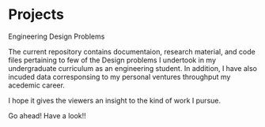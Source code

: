 Projects
========

Engineering Design Problems


The current repository contains documentaion, research material, and code files pertaining to few of the Design problems I undertook in my undergraduate curriculum as an engineering student. In addition, I have also incuded data corresponsing to my personal ventures throughput my acedemic career.

I hope it gives the viewers an insight to the kind of work I pursue.

Go ahead! Have a look!!

